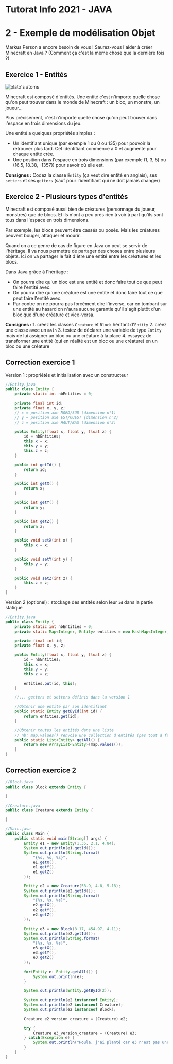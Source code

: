 # Tutorat Info 2021 - JAVA

# 2 - Exemple de modélisation Objet
Markus Person a encore besoin de vous ! Saurez-vous l'aider à créer Minecraft en Java ? (Comment ça c'est la même chose que la dernière fois ?)

## Exercice 1 - Entités
![plato's atoms](https://1.bp.blogspot.com/--fQPUdbjzAU/X1dV6U66cUI/AAAAAAAAQLM/StVbhOnjdiIpCaPIMePyfX8uFGJq7ZnmgCLcBGAsYHQ/s1600/Elements%2B-%2BPlatonic%2Bsolids.jpg)

Minecraft est composé d'entités. Une entité c'est n'importe quelle chose qu'on peut trouver dans le monde de Minecraft : un bloc, un monstre, un joueur...

Plus précisément, c'est n'importe quelle chose qu'on peut trouver dans l'espace en trois dimensions du jeu.

Une entité a quelques propriétés simples :
- Un identifiant unique (par exemple 1 ou 0 ou 135) pour pouvoir la retrouver plus tard. Cet identifiant commence à 0 et augmente pour chaque entité crée.
- Une position dans l'espace en trois dimensions (par exemple (1, 3, 5) ou (16.5, 18.38, -1357)) pour savoir où elle est.

**Consignes :** Codez la classe `Entity` (ça veut dire entité en anglais), ses `setters` et ses `getters` (sauf pour l'identifiant qui ne doit jamais changer)

## Exercice 2 - Plusieurs types d'entités
Minecraft est composé aussi bien de créatures (personnage du joueur, monstres) que de blocs. Et ils n'ont a peu près rien à voir à part qu'ils sont tous dans l'espace en trois dimensions.

Par exemple, les blocs peuvent être cassés ou posés. Mais les créatures peuvent bouger, attaquer et mourir.

Quand on a ce genre de cas de figure en Java on peut se servir de l'héritage. Il va nous permettre de partager des choses entre plusieurs objets. Ici on va partager le fait d'être une entité entre les créatures et les blocs.

Dans Java grâce à l'héritage :
- On pourra dire qu'un bloc est une entité et donc faire tout ce que peut faire l'entité avec.
- On pourra dire qu'une créature est une entité et donc faire tout ce que peut faire l'entité avec.
- Par contre on ne pourra pas forcément dire l'inverse, car en tombant sur une entité au hasard on n'aura aucune garantie qu'il s'agit plutôt d'un bloc que d'une créature et vice-versa.

**Consignes :** 
    1. créez les classes `Creature` et `Block` héritant d'`Entity`
    2. créez une classe avec un `main`
    3. testez de déclarer une variable de type `Entity` mais de lui assigner un bloc ou une créature à la place
    4. essayez de transformer une entité (qui en réalité est un bloc ou une créature) en un bloc ou une créature

## Correction exercice 1
Version 1 : propriétés et initialisation avec un constructeur
```java
//Entity.java
public class Entity {
    private static int nbEntities = 0;

    private final int id;
    private float x, y, z;
    // x = position axe NORD/SUD (dimension n°1)
    // y = position axe EST/OUEST (dimension n°2)
    // z = position axe HAUT/BAS (dimension n°3)

    public Entity(float x, float y, float z) {
        id = nbEntities;
        this.x = x;
        this.y = y;
        this.z = z;
    }

    public int getId() {
        return id;
    }

    public int getX() {
        return x;
    }

    public int getY() {
        return y;
    }

    public int getZ() {
        return z;
    }

    public void setX(int x) {
        this.x = x;
    }

    public void setY(int y) {
        this.y = y;
    }

    public void setZ(int z) {
        this.z = z;
    }
}
```

Version 2 (optionel) : stockage des entités selon leur `id` dans la partie statique
```java
//Entity.java
public class Entity {
    private static int nbEntities = 0;
    private static Map<Integer, Entity> entities = new HashMap<Integer, Entity>();

    private final int id;
    private float x, y, z;

    public Entity(float x, float y, float z) {
        id = nbEntities;
        this.x = x;
        this.y = y;
        this.z = z;

        entities.put(id, this);
    }

    //... getters et setters définis dans la version 1

    //Obtenir une entité par son identifiant
    public static Entity getById(int id) {
        return entities.get(id);
    }

    //Obtenir toutes les entités dans une liste
    // nb: map.values() renvoie une collection d'entités (pas tout à fait comme une liste mais on est pas loin), c'est pourquoi on recrée une liste par dessus
    public static List<Entity> getAll() {
        return new ArrayList<Entity>(map.values());
    }
}
```

## Correction exercice 2

```java
//Block.java
public class Block extends Entity {

}
```
```java
//Creature.java
public class Creature extends Entity {

}
```
```java
//Main.java
public class Main {
    public static void main(String[] args) {
        Entity e1 = new Entity(1.35, 2.1, 4.84);
        System.out.println(e1.getId());
        System.out.println(String.format(
            "{%s, %s, %s}",
            e1.getX(),
            e1.getY(),
            e1.getZ()
        ));

        Entity e2 = new Creature(58.9, 4.8, 5.18);
        System.out.println(e2.getId());
        System.out.println(String.format(
            "{%s, %s, %s}",
            e2.getX(),
            e2.getY(),
            e2.getZ()
        ));

        Entity e3 = new Block(8.17, 454.97, 4.11);
        System.out.println(e2.getId());
        System.out.println(String.format(
            "{%s, %s, %s}",
            e3.getX(),
            e3.getY(),
            e3.getZ()
        ));
        
        for(Entity e: Entity.getAll()) {
            System.out.println(e);
        }

        System.out.println(Entity.getById(2));

        System.out.println(e2 instanceof Entity);
        System.out.println(e2 instanceof Creature);
        System.out.println(e2 instanceof Block);

        Creature e2_version_creature = (Creature) e2;

        try {
            Creature e3_version_creature = (Creature) e3;
        } catch(Exception e) {
            System.out.println("Houla, j'ai planté car e3 n'est pas une créature !")
        }
    }
}
```